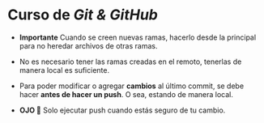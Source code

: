 # Curso de _Git & GitHub_

- **Importante** Cuando se creen nuevas ramas, hacerlo desde la principal para no heredar archivos de otras ramas.

- No es necesario tener las ramas creadas en el remoto, tenerlas de manera local es suficiente.

- Para poder modificar o agregar **cambios** al último commit, se debe hacer **antes de hacer un push**. O sea, estando de manera local.

- **OJO 👀** Solo ejecutar push cuando estás seguro de tu cambio.
